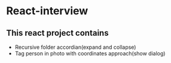 # React-interview

## This react project contains

- Recursive folder accordian(expand and collapse)
- Tag person in photo with coordinates approach(show dialog)
